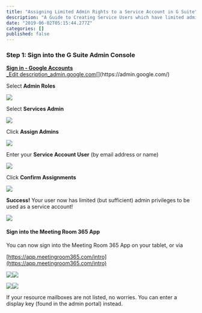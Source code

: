 ```yaml
---
title: "Assigning Limited Admin Rights to a Service Account in G Suite"
description: "A Guide to Creating Service Users which have limited admin rights, so that they can be used as a service account when connecting to…"
date: "2019-06-02T05:15:44.277Z"
categories: []
published: false
---
```


  

### Step 1: Sign into the G Suite Admin Console

[**Sign in - Google Accounts**  
_Edit description_admin.google.com](https://admin.google.com/ "https://admin.google.com/")[](https://admin.google.com/)

  

Select **Admin Roles**

![](./asset-1.jpeg)

Select **Services Admin**

![](./asset-2.jpeg)

  

Click **Assign Admins**

![](./asset-3.jpeg)

Enter your **Service Account User** (by email address or name)

![](./asset-4.jpeg)

  

Click **Confirm Assignments**

![](./asset-5.jpeg)

  

**Success!** Your user now has limited (but sufficient) admin privileges to be used as a service account!

![](./asset-6.jpeg)

  

#### Sign into the Meeting Room 365 App

You can now sign into the Meeting Room 365 App on your tablet, or via

[https://app.meetingroom365.com/intro](https://app.meetingroom365.com/intro)

![](./asset-7.jpeg)![](./asset-8.jpeg)

![](./asset-9.jpeg)![](./asset-10.jpeg)

  

If your resource mailboxes are not listed, no worries. You can enter a display key (found in the admin portal) instead.